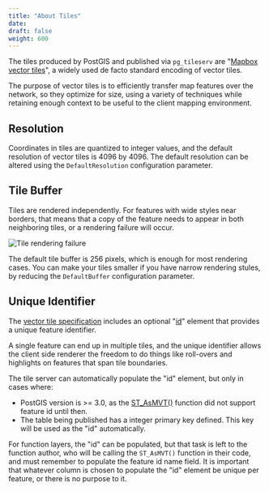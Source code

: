 ```yaml
---
title: "About Tiles"
date:
draft: false
weight: 600
---
```


The tiles produced by PostGIS and published via `pg_tileserv` are "[Mapbox vector tiles](https://github.com/mapbox/vector-tile-spec)", a widely used de facto standard encoding of vector tiles.

The purpose of vector tiles is to efficiently transfer map features over the network, so they optimize for size, using a variety of techniques while retaining enough context to be useful to the client mapping environment.

## Resolution

Coordinates in tiles are quantized to integer values, and the default resolution of vector tiles is 4096 by 4096. The default resolution can be altered using the `DefaultResolution` configuration parameter.

## Tile Buffer

Tiles are rendered independently. For features with wide styles near borders, that means that a copy of the feature needs to appear in both neighboring tiles, or a rendering failure will occur.

![Tile rendering failure](/tile-render-failure.png)

The default tile buffer is 256 pixels, which is enough for most rendering cases. You can make your tiles smaller if you have narrow rendering stules, by reducing the `DefaultBuffer` configuration parameter.

## Unique Identifier

The [vector tile specification](https://github.com/mapbox/vector-tile-spec) includes an optional "[id](https://github.com/mapbox/vector-tile-spec/blob/master/1.0.1/vector_tile.proto#L30)" element that provides a unique feature identifier.

A single feature can end up in multiple tiles, and the unique identifier allows the client side renderer the freedom to do things like roll-overs and highlights on features that span tile boundaries.

The tile server can automatically populate the "id" element, but only in cases where:

* PostGIS version is >= 3.0, as the [ST_AsMVT()](https://postgis.net/docs/ST_AsMVT.html) function did not support feature id until then.
* The table being published has a integer primary key defined. This key will be used as the "id" automatically.

For function layers, the "id" can be populated, but that task is left to the function author, who will be calling the `ST_AsMVT()` function in their code, and must remember to populate the feature id name field. It is important that whatever column is chosen to populate the "id" element be unique per feature, or there is no purpose to it.




